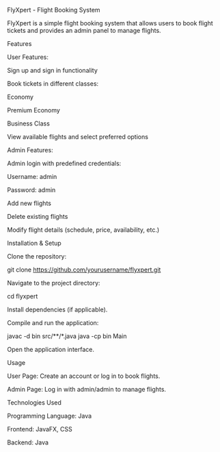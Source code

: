 FlyXpert - Flight Booking System

FlyXpert is a simple flight booking system that allows users to book flight tickets and provides an admin panel to manage flights.

Features

User Features:

Sign up and sign in functionality

Book tickets in different classes:

Economy

Premium Economy

Business Class

View available flights and select preferred options

Admin Features:

Admin login with predefined credentials:

Username: admin

Password: admin

Add new flights

Delete existing flights

Modify flight details (schedule, price, availability, etc.)

Installation & Setup

Clone the repository:

git clone https://github.com/yourusername/flyxpert.git

Navigate to the project directory:

cd flyxpert

Install dependencies (if applicable).

Compile and run the application:

javac -d bin src/**/*.java
java -cp bin Main

Open the application interface.

Usage

User Page: Create an account or log in to book flights.

Admin Page: Log in with admin/admin to manage flights.

Technologies Used

Programming Language: Java

Frontend: JavaFX, CSS

Backend: Java



